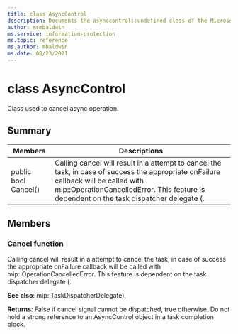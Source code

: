 ```yaml
---
title: class AsyncControl 
description: Documents the asynccontrol::undefined class of the Microsoft Information Protection (MIP) SDK.
author: msmbaldwin
ms.service: information-protection
ms.topic: reference
ms.author: mbaldwin
ms.date: 08/23/2021
---
```


# class AsyncControl 
Class used to cancel async operation.
  
## Summary
 Members                        | Descriptions                                
--------------------------------|---------------------------------------------
public bool Cancel()  |  Calling cancel will result in a attempt to cancel the task, in case of success the appropriate onFailure callback will be called with mip::OperationCancelledError. This feature is dependent on the task dispatcher delegate (.
  
## Members
  
### Cancel function
Calling cancel will result in a attempt to cancel the task, in case of success the appropriate onFailure callback will be called with mip::OperationCancelledError. This feature is dependent on the task dispatcher delegate (.
  
**See also**: mip::TaskDispatcherDelegate),

  
**Returns**: False if cancel signal cannot be dispatched, true otherwise.
Do not hold a strong reference to an AsyncControl object in a task completion block.
